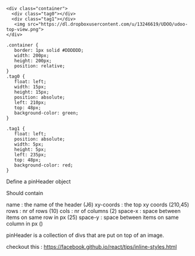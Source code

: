 ```
<div class="container">
  <div class="tag0"></div>
  <div class="tag1"></div>   
   <img src="https://dl.dropboxusercontent.com/u/13246619/UDOO/udoo-top-view.png">
</div>
```

```
.container {
   border: 1px solid #DDDDDD;
   width: 200px;
   height: 200px;
   position: relative;
}
.tag0 {
   float: left;
   width: 15px;
   height: 15px;   
   position: absolute;
   left: 210px;
   top: 48px;
   background-color: green;
}

.tag1 {
   float: left;
   position: absolute;
   width: 5px;
   height: 5px;
   left: 235px;
   top: 48px;
   background-color: red;
}
```

Define a pinHeader object

Should contain

name : the name of the header  (J6)
xy-coords : the top xy coords (210,45)
rows : nr of rows (10)
cols : nr of columns (2)
space-x : space between items on same row in px (25)
space-y : space between items on same column in px ()


pinHeader is a collection of divs that are put on top of an image.


checkout this : https://facebook.github.io/react/tips/inline-styles.html
